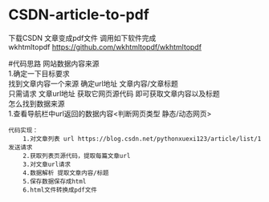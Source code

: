 # CSDN-article-to-pdf
下载CSDN 文章变成pdf文件
调用如下软件完成<br>
wkhtmltopdf https://github.com/wkhtmltopdf/wkhtmltopdf

#代码思路
网站数据内容来源<br>
    1.确定一下目标要求<br>
        找到文章内容一个来源 确定url地址 文章内容/文章标题<br>
        只需请求 文章url地址 获取它网页源代码 即可获取文章内容以及标题<br>
        怎么找到数据来源<br>
            1.查看导航栏中url返回的数据内容<判断网页类型 静态/动态网页><br>

    代码实现：
        1.对文章列表 url https://blog.csdn.net/pythonxuexi123/article/list/1 发送请求
        2.获取列表页源代码，提取每篇文章url
        3.对文章url请求
        4.数据解析 提取文章内容/标题
        5.保存数据保存成html
        6.html文件转换成pdf文件
